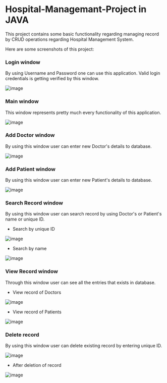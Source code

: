 # Hospital-Managemant-Project in JAVA
This project contains some basic functionality regarding managing record by CRUD operations regarding Hospital Management System.

Here are some screenshots of this project:

### Login window
By using Username and Password one can use this application. Valid login credentials is getting verified by this window.

![image](https://user-images.githubusercontent.com/42318209/53881069-b5907400-4038-11e9-9f18-783700928977.png)

### Main window
This window represents pretty much every functionality of this application.

![image](https://user-images.githubusercontent.com/42318209/53882805-508b4d00-403d-11e9-8b12-5d3b2893961d.png)

### Add Doctor window
By using this window user can enter new Doctor's details to database.

![image](https://user-images.githubusercontent.com/42318209/53883011-e45d1900-403d-11e9-8de3-9836cd5f2d19.png)

### Add Patient window
By using this window user can enter new Patient's details to database.

![image](https://user-images.githubusercontent.com/42318209/53883155-41f16580-403e-11e9-82d1-10ceff8926ff.png)

### Search Record window
By using this window user can search record by using Doctor's or Patient's name or unique ID.

- Search by unique ID

![image](https://user-images.githubusercontent.com/42318209/53884316-5420d300-4041-11e9-9544-3caf1d49b71f.png)

- Search by name

![image](https://user-images.githubusercontent.com/42318209/53884492-ad890200-4041-11e9-8ccd-1cf707bac973.png)

### View Record window
Through this window user can see all the entries that exists in database.

- View record of Doctors

![image](https://user-images.githubusercontent.com/42318209/53884748-4d469000-4042-11e9-8a99-a94d419464a0.png)

- View record of Patients

![image](https://user-images.githubusercontent.com/42318209/53884922-9860a300-4042-11e9-8a11-814ec80603d3.png)

### Delete record
By using this window user can delete existing record by entering unique ID.

![image](https://user-images.githubusercontent.com/42318209/53885145-09a05600-4043-11e9-9650-4014cb791bd6.png)

- After deletion of record

![image](https://user-images.githubusercontent.com/42318209/53885295-5ab04a00-4043-11e9-9e22-f4cf022f9195.png)
